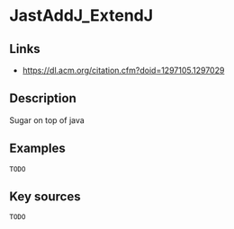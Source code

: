 # JastAddJ_ExtendJ

## Links
- https://dl.acm.org/citation.cfm?doid=1297105.1297029

## Description
Sugar on top of java

## Examples

    TODO

## Key sources

    TODO

